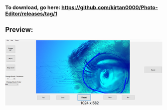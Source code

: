 ### To download, go here: https://github.com/kirtan0000/Photo-Editor/releases/tag/1

## Preview:

<img src="https://raw.githubusercontent.com/kirtan0000/Photo-Editor/master/PhotoEditor/preview.png">

